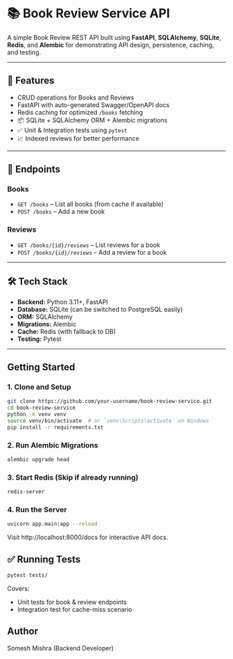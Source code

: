 # 📚 Book Review Service API

A simple Book Review REST API built using **FastAPI**, **SQLAlchemy**, **SQLite**, **Redis**, and **Alembic** for demonstrating API design, persistence, caching, and testing.

---

## 🔧 Features

-  CRUD operations for Books and Reviews
-  FastAPI with auto-generated Swagger/OpenAPI docs
-  Redis caching for optimized `/books` fetching
- 📦 SQLite + SQLAlchemy ORM + Alembic migrations
- ✅ Unit & Integration tests using `pytest`
- 📈 Indexed reviews for better performance

---

## 📌 Endpoints

### Books
- `GET /books` – List all books (from cache if available)
- `POST /books` – Add a new book

### Reviews
- `GET /books/{id}/reviews` – List reviews for a book
- `POST /books/{id}/reviews` – Add a review for a book

---

## 🛠 Tech Stack

- **Backend:** Python 3.11+, FastAPI
- **Database:** SQLite (can be switched to PostgreSQL easily)
- **ORM:** SQLAlchemy
- **Migrations:** Alembic
- **Cache:** Redis (with fallback to DB)
- **Testing:** Pytest

---

## Getting Started

### 1. Clone and Setup

```bash
git clone https://github.com/your-username/book-review-service.git
cd book-review-service
python -m venv venv
source venv/bin/activate  # or `venv\Scripts\activate` on Windows
pip install -r requirements.txt
```
### 2. Run Alembic Migrations

```bash
alembic upgrade head
```
### 3. Start Redis (Skip if already running)
```bash
redis-server
```
### 4. Run the Server
```bash
uvicorn app.main:app --reload
```
Visit http://localhost:8000/docs for interactive API docs.

## ✅ Running Tests
```bash
pytest tests/
```
Covers:
- Unit tests for book & review endpoints
- Integration test for cache-miss scenario

## Author
Somesh Mishra
(Backend Developer)
